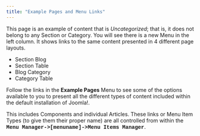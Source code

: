 ```yaml
---
title: "Example Pages and Menu Links"
---
```

This page is an example of content that is _Uncategorized_; that is, it does not belong to any Section or Category. You will see there is a new Menu in the left column. It shows links to the same content presented in 4 different page layouts.

  * Section Blog
  * Section Table
  * Blog Category
  * Category Table

Follow the links in the **Example Pages** Menu to see some of the options available to you to present all the different types of content included within the default installation of Joomla!.

This includes Components and individual Articles. These links or Menu Item Types (to give them their proper name) are all controlled from within the **<span style="font-family: courier new,courier;">Menu Manager->[menuname]->Menu Items Manager</span>**.